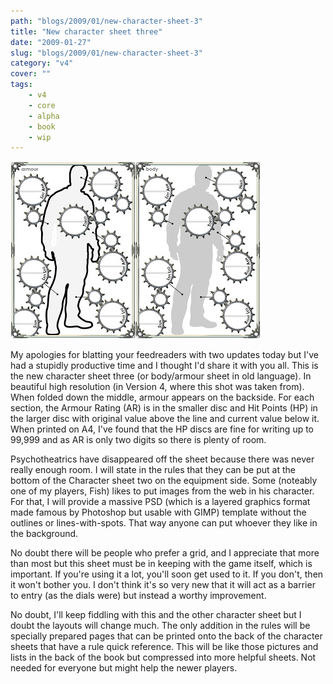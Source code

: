 ```yaml
---
path: "blogs/2009/01/new-character-sheet-3"
title: "New character sheet three"
date: "2009-01-27"
slug: "blogs/2009/01/new-character-sheet-3"
category: "v4"
cover: ""
tags:
    - v4
    - core
    - alpha
    - book
    - wip
---
```


![The v4 body and armour character sheet, a person in outline with stat discs around the edges](./images/books-v4-charactersheet3.jpg)

My apologies for blatting your feedreaders with two updates today but I've had a stupidly productive time and I thought I'd share it with you all. This is the new character sheet three (or body/armour sheet in old language). In beautiful high resolution (in Version 4, where this shot was taken from). When folded down the middle, armour appears on the backside. For each section, the Armour Rating (AR) is in the smaller disc and Hit Points (HP) in the larger disc with original value above the line and current value below it. When printed on A4, I've found that the HP discs are fine for writing up to 99,999 and as AR is only two digits so there is plenty of room. 

Psychotheatrics have disappeared off the sheet because there was never really enough room. I will state in the rules that they can be put at the bottom of the Character sheet two on the equipment side. Some (noteably one of my players, Fish) likes to put images from the web in his character. For that, I will provide a massive PSD (which is a layered graphics format made famous by Photoshop but usable with GIMP) template without the outlines or lines-with-spots. That way anyone can put whoever they like in the background.

No doubt there will be people who prefer a grid, and I appreciate that more than most but this sheet must be in keeping with the game itself, which is important. If you're using it a lot, you'll soon get used to it. If you don't, then it won't bother you. I don't think it's so very new that it will act as a barrier to entry (as the dials were) but instead a worthy improvement.

No doubt, I'll keep fiddling with this and the other character sheet but I doubt the layouts will change much. The only addition in the rules will be specially prepared pages that can be printed onto the back of the character sheets that have a rule quick reference. This will be like those pictures and lists in the back of the book but compressed into more helpful sheets. Not needed for everyone but might help the newer players.